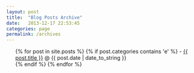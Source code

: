 ```yaml
---
layout: post
title:  "Blog Posts Archive"
date:   2013-12-17 22:53:45
categories: page
permalink: /archives
---
```


  <ul class="posts">
    {% for post in site.posts %}
     {% if post.categories contains 'e' %}
      - <a href="{{ post.url }}">{{ post.title }}</a><span> &#64; {{ post.date | date_to_string }}</span><br />
     {% endif %}
    {% endfor %}
  </ul>
